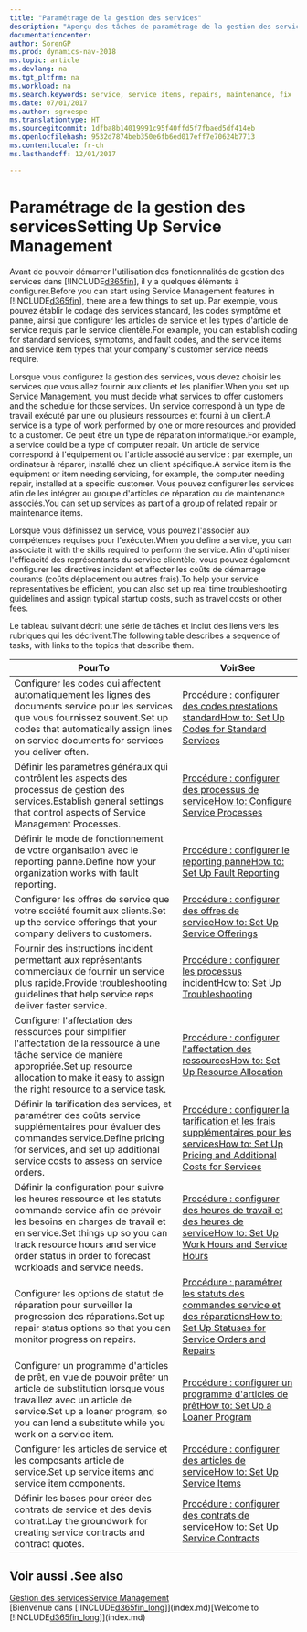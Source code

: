 ```yaml
---
title: "Paramétrage de la gestion des services"
description: "Aperçu des tâches de paramétrage de la gestion des services en fonction de la manière dont vos partenaires gère leurs services."
documentationcenter: 
author: SorenGP
ms.prod: dynamics-nav-2018
ms.topic: article
ms.devlang: na
ms.tgt_pltfrm: na
ms.workload: na
ms.search.keywords: service, service items, repairs, maintenance, fix
ms.date: 07/01/2017
ms.author: sgroespe
ms.translationtype: HT
ms.sourcegitcommit: 1dfba8b14019991c95f40ffd5f7fbaed5df414eb
ms.openlocfilehash: 9532d7874beb350e6fb6ed017eff7e70624b7713
ms.contentlocale: fr-ch
ms.lasthandoff: 12/01/2017

---
```


# <a name="setting-up-service-management"></a><span data-ttu-id="15836-103">Paramétrage de la gestion des services</span><span class="sxs-lookup"><span data-stu-id="15836-103">Setting Up Service Management</span></span>
<span data-ttu-id="15836-104">Avant de pouvoir démarrer l'utilisation des fonctionnalités de gestion des services dans [!INCLUDE[d365fin](includes/d365fin_md.md)], il y a quelques éléments à configurer.</span><span class="sxs-lookup"><span data-stu-id="15836-104">Before you can start using Service Management features in [!INCLUDE[d365fin](includes/d365fin_md.md)], there are a few things to set up.</span></span> <span data-ttu-id="15836-105">Par exemple, vous pouvez établir le codage des services standard, les codes symptôme et panne, ainsi que configurer les articles de service et les types d'article de service requis par le service clientèle.</span><span class="sxs-lookup"><span data-stu-id="15836-105">For example, you can establish coding for standard services, symptoms, and fault codes, and the service items and service item types that your company's customer service needs require.</span></span>  

<span data-ttu-id="15836-106">Lorsque vous configurez la gestion des services, vous devez choisir les services que vous allez fournir aux clients et les planifier.</span><span class="sxs-lookup"><span data-stu-id="15836-106">When you set up Service Management, you must decide what services to offer customers and the schedule for those services.</span></span> <span data-ttu-id="15836-107">Un service correspond à un type de travail exécuté par une ou plusieurs ressources et fourni à un client.</span><span class="sxs-lookup"><span data-stu-id="15836-107">A service is a type of work performed by one or more resources and provided to a customer.</span></span> <span data-ttu-id="15836-108">Ce peut être un type de réparation informatique.</span><span class="sxs-lookup"><span data-stu-id="15836-108">For example, a service could be a type of computer repair.</span></span> <span data-ttu-id="15836-109">Un article de service correspond à l'équipement ou l'article associé au service : par exemple, un ordinateur à réparer, installé chez un client spécifique.</span><span class="sxs-lookup"><span data-stu-id="15836-109">A service item is the equipment or item needing servicing, for example, the computer needing repair, installed at a specific customer.</span></span> <span data-ttu-id="15836-110">Vous pouvez configurer les services afin de les intégrer au groupe d'articles de réparation ou de maintenance associés.</span><span class="sxs-lookup"><span data-stu-id="15836-110">You can set up services as part of a group of related repair or maintenance items.</span></span>  
  
<span data-ttu-id="15836-111">Lorsque vous définissez un service, vous pouvez l'associer aux compétences requises pour l'exécuter.</span><span class="sxs-lookup"><span data-stu-id="15836-111">When you define a service, you can associate it with the skills required to perform the service.</span></span> <span data-ttu-id="15836-112">Afin d'optimiser l'efficacité des représentants du service clientèle, vous pouvez également configurer les directives incident et affecter les coûts de démarrage courants (coûts déplacement ou autres frais).</span><span class="sxs-lookup"><span data-stu-id="15836-112">To help your service representatives be efficient, you can also set up real time troubleshooting guidelines and assign typical startup costs, such as travel costs or other fees.</span></span>  

<span data-ttu-id="15836-113">Le tableau suivant décrit une série de tâches et inclut des liens vers les rubriques qui les décrivent.</span><span class="sxs-lookup"><span data-stu-id="15836-113">The following table describes a sequence of tasks, with links to the topics that describe them.</span></span>  
  
| <span data-ttu-id="15836-114">Pour</span><span class="sxs-lookup"><span data-stu-id="15836-114">To</span></span> | <span data-ttu-id="15836-115">Voir</span><span class="sxs-lookup"><span data-stu-id="15836-115">See</span></span> |
| --- | --- |
| <span data-ttu-id="15836-116">Configurer les codes qui affectent automatiquement les lignes des documents service pour les services que vous fournissez souvent.</span><span class="sxs-lookup"><span data-stu-id="15836-116">Set up codes that automatically assign lines on service documents for services you deliver often.</span></span> |[<span data-ttu-id="15836-117">Procédure : configurer des codes prestations standard</span><span class="sxs-lookup"><span data-stu-id="15836-117">How to: Set Up Codes for Standard Services</span></span>](service-how-setup-service-coding.md)|
| <span data-ttu-id="15836-118">Définir les paramètres généraux qui contrôlent les aspects des processus de gestion des services.</span><span class="sxs-lookup"><span data-stu-id="15836-118">Establish general settings that control aspects of Service Management Processes.</span></span>|[<span data-ttu-id="15836-119">Procédure : configurer des processus de service</span><span class="sxs-lookup"><span data-stu-id="15836-119">How to: Configure Service Processes</span></span>](service-setup-service-processes.md)|
| <span data-ttu-id="15836-120">Définir le mode de fonctionnement de votre organisation avec le reporting panne.</span><span class="sxs-lookup"><span data-stu-id="15836-120">Define how your organization works with fault reporting.</span></span> |[<span data-ttu-id="15836-121">Procédure : configurer le reporting panne</span><span class="sxs-lookup"><span data-stu-id="15836-121">How to: Set Up Fault Reporting</span></span>](service-how-setup-fault-reporting.md) |
| <span data-ttu-id="15836-122">Configurer les offres de service que votre société fournit aux clients.</span><span class="sxs-lookup"><span data-stu-id="15836-122">Set up the service offerings that your company delivers to customers.</span></span>|[<span data-ttu-id="15836-123">Procédure : configurer des offres de service</span><span class="sxs-lookup"><span data-stu-id="15836-123">How to: Set Up Service Offerings</span></span>](service-how-setup-service-offerings.md)|
| <span data-ttu-id="15836-124">Fournir des instructions incident permettant aux représentants commerciaux de fournir un service plus rapide.</span><span class="sxs-lookup"><span data-stu-id="15836-124">Provide troubleshooting guidelines that help service reps deliver faster service.</span></span> |[<span data-ttu-id="15836-125">Procédure : configurer les processus incident</span><span class="sxs-lookup"><span data-stu-id="15836-125">How to: Set Up Troubleshooting</span></span>](service-how-setup-troubleshooting.md) |
| <span data-ttu-id="15836-126">Configurer l'affectation des ressources pour simplifier l'affectation de la ressource à une tâche service de manière appropriée.</span><span class="sxs-lookup"><span data-stu-id="15836-126">Set up resource allocation to make it easy to assign the right resource to a service task.</span></span> |[<span data-ttu-id="15836-127">Procédure : configurer l'affectation des ressources</span><span class="sxs-lookup"><span data-stu-id="15836-127">How to: Set Up Resource Allocation</span></span>](service-how-setup-resource-allocation.md) |
| <span data-ttu-id="15836-128">Définir la tarification des services, et paramétrer des coûts service supplémentaires pour évaluer des commandes service.</span><span class="sxs-lookup"><span data-stu-id="15836-128">Define pricing for services, and set up additional service costs to assess on service orders.</span></span> |[<span data-ttu-id="15836-129">Procédure : configurer la tarification et les frais supplémentaires pour les services</span><span class="sxs-lookup"><span data-stu-id="15836-129">How to: Set Up Pricing and Additional Costs for Services</span></span>](service-how-setup-service-costs-pricing.md)|
| <span data-ttu-id="15836-130">Définir la configuration pour suivre les heures ressource et les statuts commande service afin de prévoir les besoins en charges de travail et en service.</span><span class="sxs-lookup"><span data-stu-id="15836-130">Set things up so you can track resource hours and service order status in order to forecast workloads and service needs.</span></span>|[<span data-ttu-id="15836-131">Procédure : configurer des heures de travail et des heures de service</span><span class="sxs-lookup"><span data-stu-id="15836-131">How to: Set Up Work Hours and Service Hours</span></span>](service-how-setup-work-service-hours.md)|
| <span data-ttu-id="15836-132">Configurer les options de statut de réparation pour surveiller la progression des réparations.</span><span class="sxs-lookup"><span data-stu-id="15836-132">Set up repair status options so that you can monitor progress on repairs.</span></span> | [<span data-ttu-id="15836-133">Procédure : paramétrer les statuts des commandes service et des réparations</span><span class="sxs-lookup"><span data-stu-id="15836-133">How to: Set Up Statuses for Service Orders and Repairs</span></span>](service-order-repair-status.md)|
| <span data-ttu-id="15836-134">Configurer un programme d'articles de prêt, en vue de pouvoir prêter un article de substitution lorsque vous travaillez avec un article de service.</span><span class="sxs-lookup"><span data-stu-id="15836-134">Set up a loaner program, so you can lend a substitute while you work on a service item.</span></span> |[<span data-ttu-id="15836-135">Procédure : configurer un programme d'articles de prêt</span><span class="sxs-lookup"><span data-stu-id="15836-135">How to: Set Up a Loaner Program</span></span>](service-how-setup-loaner-program.md) |
| <span data-ttu-id="15836-136">Configurer les articles de service et les composants article de service.</span><span class="sxs-lookup"><span data-stu-id="15836-136">Set up service items and service item components.</span></span> |[<span data-ttu-id="15836-137">Procédure : configurer des articles de service</span><span class="sxs-lookup"><span data-stu-id="15836-137">How to: Set Up Service Items</span></span>](service-how-setup-service-items.md) |
| <span data-ttu-id="15836-138">Définir les bases pour créer des contrats de service et des devis contrat.</span><span class="sxs-lookup"><span data-stu-id="15836-138">Lay the groundwork for creating service contracts and contract quotes.</span></span> |[<span data-ttu-id="15836-139">Procédure : configurer des contrats de service</span><span class="sxs-lookup"><span data-stu-id="15836-139">How to: Set Up Service Contracts</span></span>](service-how-setup-service-contracts.md) |

## <a name="see-also"></a><span data-ttu-id="15836-140">Voir aussi .</span><span class="sxs-lookup"><span data-stu-id="15836-140">See also</span></span>
[<span data-ttu-id="15836-141">Gestion des services</span><span class="sxs-lookup"><span data-stu-id="15836-141">Service Management</span></span>](service-service.md)  
<span data-ttu-id="15836-142">[Bienvenue dans [!INCLUDE[d365fin_long](includes/d365fin_long_md.md)]](index.md)</span><span class="sxs-lookup"><span data-stu-id="15836-142">[Welcome to [!INCLUDE[d365fin_long](includes/d365fin_long_md.md)]](index.md)</span></span>  

